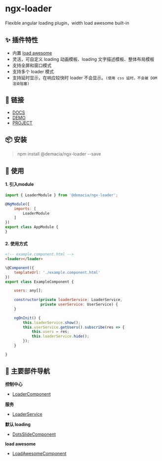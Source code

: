 # ngx-loader

Flexible angular loading plugin，width load awesome built-in

## ✨ 插件特性
- 内置 [load awesome](https://github.danielcardoso.net/load-awesome/animations.html)
- 灵活，可自定义 loading 动画模板、loading 文字描述模板、整体布局模板
- 支持全屏和窗口模式
- 支持多个 loader 模式
- 支持延时显示，在响应较快时 loader 不会显示。`(使用 css 延时，不会被 DOM 渲染阻塞)`

## 🔗 链接
- [DOCS](https://zw277856645.github.io/ngx-loader)
- [DEMO](https://zw277856645.github.io/ngx-loader/components/LoaderComponent.html#example)
- [PROJECT](https://github.com/zw277856645/ngx-loader)

## 📦 安装
> npm install @demacia/ngx-loader --save

## 🔨 使用
#### 1. 引入module

``` js
import { LoaderModule } from '@demacia/ngx-loader';

@NgModule({
    imports: [
        LoaderModule
    ]
})
export class AppModule {
}
```

#### 2. 使用方式

``` html
<!-- example.component.html -->
<loader></loader>
```

``` js
\@Component({
    templateUrl: './example.component.html'
})
export class ExampleComponent {

    users: any[];
    
    constructor(private loaderService: LoaderService,
                private userService: UserService) {
    }

    ngOnInit() {
        this.loaderService.show();
        this.userService.getUsers().subscribe(res => {
            this.users = res;
            this.loaderService.hide();
        });
    }

}
```

## 🎨 主要部件导航

**控制中心**
- [LoaderComponent](https://zw277856645.github.io/ngx-loader/components/LoaderComponent.html)

**服务**
- [LoaderService](https://zw277856645.github.io/ngx-loader/injectables/LoaderService.html)

**默认 loading**
- [DotsSlideComponent](https://zw277856645.github.io/ngx-loader/components/DotsSlideComponent.html)

**load awesome**
- [LoadAwesomeComponent](https://zw277856645.github.io/ngx-loader/components/LoadAwesomeComponent.html)
